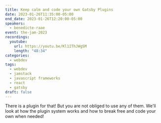 ```yaml
---
title: Keep calm and code your own Gatsby Plugins
date: 2023-01-26T11:35:00-05:00
end_date: 2023-01-26T12:20:00-05:00
speakers:
  - benedicte-raae
event: the-jam-2023
recordings:
  youtube:
    url: https://youtu.be/Kl1IThJWgSM
    length: "48:34"
categories:
  - webdev
tags:
  - webdev
  - jamstack
  - javascript frameworks
  - react
  - gatsby
draft: false
---
```


There is a plugin for that! But you are not obliged to use any of them. We'll look at how the plugin system works and how to break free and code your own when needed!